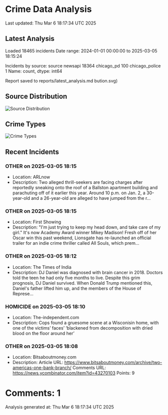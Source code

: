 # Crime Data Analysis
Last updated: Thu Mar  6 18:17:34 UTC 2025

## Latest Analysis

Loaded 18465 incidents
Date range: 2024-01-01 00:00:00 to 2025-03-05 18:15:24

Incidents by source:
source
newsapi           18364
chicago_pd          100
chicago_police        1
Name: count, dtype: int64

Report saved to reports/latest_analysis.md
bution.svg)

## Source Distribution
![Source Distribution](images/source_distribution.svg)

## Crime Types
![Crime Types](images/crime_types.svg)

## Recent Incidents

### OTHER on 2025-03-05 18:15
- Location: ARLnow
- Description: Two alleged thrill-seekers are facing charges after reportedly sneaking onto the roof of a Ballston apartment building and parachuting off of it earlier this year. Around 10 p.m. on Jan. 2, a 30-year-old and a 26-year-old are alleged to have jumped from the r…


### OTHER on 2025-03-05 18:15
- Location: First Showing
- Description: "I'm just trying to keep my head down, and take care of my girl." It's now Academy Award winner Mikey Madison! Fresh off of her Oscar win this past weekend, Lionsgate has re-launched an official trailer for an indie crime thriller called All Souls, which prem…


### OTHER on 2025-03-05 18:12
- Location: The Times of India
- Description: DJ Daniel was diagnosed with brain cancer in 2018. Doctors told the teen he had only five months to live. Despite this grim prognosis, DJ Daniel survived. When Donald Trump mentioned this, Daniel's father lifted him up, and the members of the House of Represe…


### HOMICIDE on 2025-03-05 18:10
- Location: The-independent.com
- Description: Cops found a gruesome scene at a Wisconisin home, with one of the victims’ faces’ ‘blackened from decomposition with dried blood on the floor around her’


### OTHER on 2025-03-05 18:08
- Location: Bitsaboutmoney.com
- Description: Article URL: https://www.bitsaboutmoney.com/archive/two-americas-one-bank-branch/
Comments URL: https://news.ycombinator.com/item?id=43270103
Points: 9
# Comments: 1

Analysis generated at: Thu Mar  6 18:17:34 UTC 2025

